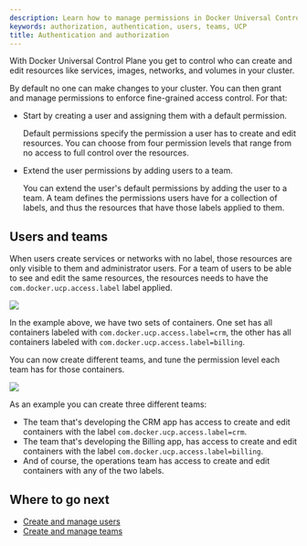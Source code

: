 ```yaml
---
description: Learn how to manage permissions in Docker Universal Control Plane.
keywords: authorization, authentication, users, teams, UCP
title: Authentication and authorization
---
```

With Docker Universal Control Plane you get to control who can create and edit resources like services, images, networks, and volumes in your cluster.

By default no one can make changes to your cluster. You can then grant and manage permissions to enforce fine-grained access control. For that:

* Start by creating a user and assigning them with a default permission.
    
    Default permissions specify the permission a user has to create and edit resources. You can choose from four permission levels that range from no access to full control over the resources.

* Extend the user permissions by adding users to a team.
    
    You can extend the user's default permissions by adding the user to a team. A team defines the permissions users have for a collection of labels, and thus the resources that have those labels applied to them.

## Users and teams

When users create services or networks with no label, those resources are only visible to them and administrator users. For a team of users to be able to see and edit the same resources, the resources needs to have the `com.docker.ucp.access.label` label applied.

![](../images/secure-your-infrastructure-1.svg)

In the example above, we have two sets of containers. One set has all containers labeled with `com.docker.ucp.access.label=crm`, the other has all containers labeled with `com.docker.ucp.access.label=billing`.

You can now create different teams, and tune the permission level each team has for those containers.

![](../images/secure-your-infrastructure-2.svg)

As an example you can create three different teams:

* The team that's developing the CRM app has access to create and edit containers with the label `com.docker.ucp.access.label=crm`.
* The team that's developing the Billing app, has access to create and edit containers with the label `com.docker.ucp.access.label=billing`.
* And of course, the operations team has access to create and edit containers with any of the two labels.

## Where to go next

* [Create and manage users](create-and-manage-users.md)
* [Create and manage teams](create-and-manage-teams.md)
